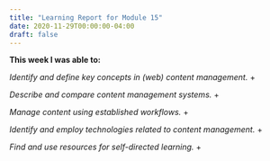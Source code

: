 ```yaml
---
title: "Learning Report for Module 15"
date: 2020-11-29T00:00:00-04:00
draft: false
---
```


**This week I was able to:**

*Identify and define key concepts in (web) content management.*
+

*Describe and compare content management systems.*
+ 

*Manage content using established workflows.*
+

*Identify and employ technologies related to content management.*
+

*Find and use resources for self-directed learning.*
+
